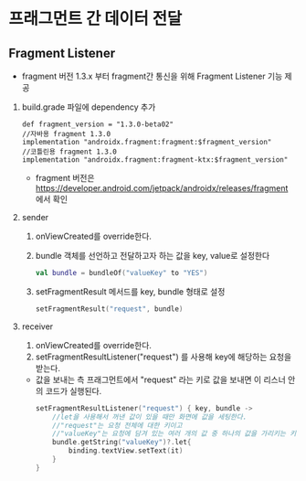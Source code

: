 # 프래그먼트 간 데이터 전달

## Fragment Listener
+ fragment 버전 1.3.x 부터 fragment간 통신을 위해 Fragment Listener 기능 제공 

01. build.grade 파일에 dependency 추가
    ```
    def fragment_version = "1.3.0-beta02"
    //자바용 fragment 1.3.0
    implementation "androidx.fragment:fragment:$fragment_version"
    //코틀린용 fragment 1.3.0
    implementation "androidx.fragment:fragment-ktx:$fragment_version"
    ```
    + fragment 버전은 https://developer.android.com/jetpack/androidx/releases/fragment 에서 확인

02. sender

    01. onViewCreated를 override한다.
    02. bundle 객체를 선언하고 전달하고자 하는 값을 key, value로 설정한다
        ```kotlin
        val bundle = bundleOf("valueKey" to "YES")
        ```
    
    03. setFragmentResult 메서드를 key, bundle 형태로 설정
        ```kotlin
        setFragmentResult("request", bundle)
        ```
03. receiver

    01. onViewCreated를 override한다.
    02. setFragmentResultListener("request") 를 사용해 key에 해당하는 요청을 받는다.
    + 값을 보내는 측 프래그먼트에서 "request" 라는 키로 값을 보내면 이 리스너 안의 코드가 실행된다.
        ```kotlin
        setFragmentResultListener("request") { key, bundle ->
            //let을 사용해서 꺼낸 값이 있을 때만 화면에 값을 세팅한다.
            //"request"는 요청 전체에 대한 키이고
            //"valueKey"는 요청에 담겨 있는 여러 개의 값 중 하나의 값을 가리키는 키
            bundle.getString("valueKey")?.let{
                binding.textView.setText(it)
            }
        }
        ```

        

